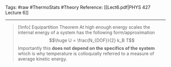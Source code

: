 Tags: #raw #ThermoStats #Theory 
Reference: [[Lect6.pdf|PHYS 427 Lecture 6]]
- --
>[!info] Equipartition Theorem
>At high enough energy scales the internal energy of a system has the following form/approximation
>$$\huge U = \frac{N_{DOF}}{2} k_B T$$
>Importantly this **does not depend on the specifics of the system** which is why temperature is colloquially referred to a measure of average kinetic energy.

